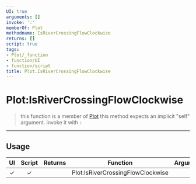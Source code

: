 ```yaml
---
UI: true
arguments: []
invoke: ':'
memberOf: Plot
methodname: IsRiverCrossingFlowClockwise
returns: []
script: true
tags:
- Plot/_function
- function/UI
- function/script
title: Plot.IsRiverCrossingFlowClockwise
---
```

# Plot:IsRiverCrossingFlowClockwise
> this function is a member of [Plot](civ-6/lua/Plot.md)
> this method expects an implicit "self" argument. invoke it with `:`
-----
## Usage
|  UI | Script | Returns | Function | Arguments |
|:---:|:------:|-------:|:--------:|:---------|
|✓|✓||Plot:IsRiverCrossingFlowClockwise||
